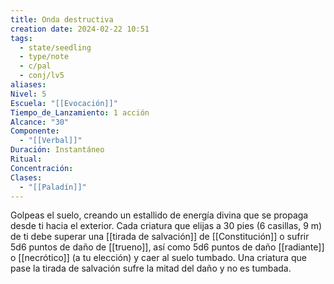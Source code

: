 ```yaml
---
title: Onda destructiva
creation date: 2024-02-22 10:51
tags:
  - state/seedling
  - type/note
  - c/pal
  - conj/lv5
aliases: 
Nivel: 5
Escuela: "[[Evocación]]"
Tiempo_de_Lanzamiento: 1 acción
Alcance: "30"
Componente:
  - "[[Verbal]]"
Duración: Instantáneo
Ritual: 
Concentración: 
Clases:
  - "[[Paladín]]"
---
```

Golpeas el suelo, creando un estallido de energía divina que se propaga desde ti hacia el exterior. Cada criatura que elijas a 30 pies (6 casillas, 9 m) de ti debe superar una [[tirada de salvación]] de [[Constitución]] o sufrir 5d6 puntos de daño de [[trueno]], así como 5d6 puntos de daño [[radiante]] o [[necrótico]] (a tu elección) y caer al suelo tumbado. Una criatura que pase la tirada de salvación sufre la mitad del daño y no es tumbada.